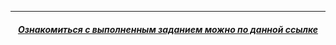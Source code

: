 ---

#### <b><i><p align="center"><i><b>[Ознакомиться с выполненным заданием можно по данной ссылке](https://sun-rhythms.github.io/autofillForm/)</b></i></p>
